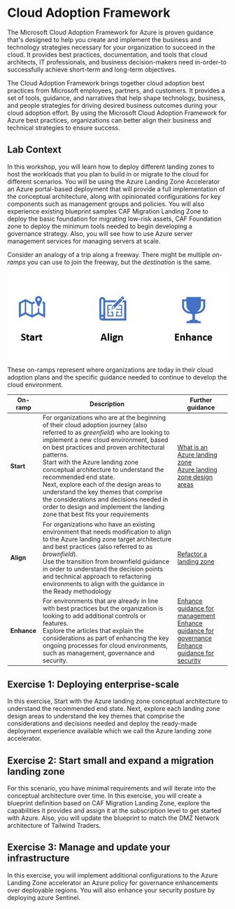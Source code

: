 # Cloud Adoption Framework

The Microsoft Cloud Adoption Framework for Azure is proven guidance that's designed to help you create and implement the business and technology strategies necessary for your organization to succeed in the cloud. It provides best practices, documentation, and tools that cloud architects, IT professionals, and business decision-makers need in-order-to successfully achieve short-term and long-term objectives.

The Cloud Adoption Framework brings together cloud adoption best practices from Microsoft employees, partners, and customers. It provides a set of tools, guidance, and narratives that help shape technology, business, and people strategies for driving desired business outcomes during your cloud adoption effort. By using the Microsoft Cloud Adoption Framework for Azure best practices, organizations can better align their business and technical strategies to ensure success.

## Lab Context 	

In this workshop, you will learn how to deploy different landing zones to host the workloads that you plan to build in or migrate to the cloud for different scenarios. You will be using the Azure Landing Zone Accelerator an Azure portal-based deployment that will provide a full implementation of the conceptual architecture, along with opinionated configurations for key components such as management groups and policies. You will also experience existing blueprint samples CAF Migration Landing Zone to deploy the basic foundation for migrating low-risk assets, CAF Foundation zone to deploy the minimum tools needed to begin developing a governance strategy. Also, you will see how to use Azure server management services for managing servers at scale.

Consider an analogy of a trip along a freeway. There might be multiple *on-ramps* you can use to join the freeway, but the *destination* is the same.

![Diagram of Azure landing zone journey on-ramps.](images/alz-journey.png)

These on-ramps represent where organizations are today in their cloud adoption plans and the specific guidance needed to continue to develop the cloud environment.

| On-ramp | Description | Further guidance |
|--|--|--|
| **Start** | For organizations who are at the beginning of their cloud adoption journey (also referred to as *greenfield*) who are looking to implement a new cloud environment, based on best practices and proven architectural patterns. <br> Start with the Azure landing zone conceptual architecture to understand the recommended end state. <br> Next, explore each of the design areas to understand the key themes that comprise the considerations and decisions needed in order to design and implement the landing zone that best fits your requirements | [What is an Azure landing zone](https://docs.microsoft.com/azure/cloud-adoption-framework/ready/landing-zone/) <br> [Azure landing zone design areas](https://docs.microsoft.com/azure/cloud-adoption-framework/ready/landing-zone/design-areas) |
| **Align** | For organizations who have an existing environment that needs modification to align to the Azure landing zone target architecture and best practices (also referred to as *brownfield*). <br> Use the transition from brownfield guidance in order to understand the decision points and technical approach to refactoring environments to align with the guidance in the Ready methodology | [Refactor a landing zone](https://docs.microsoft.com/azure/cloud-adoption-framework/ready/landing-zone/refactor) |
| **Enhance** | For environments that are already in line with best practices but the organization is looking to add additional controls or features. <br> Explore the articles that explain the considerations as part of enhancing the key ongoing processes for cloud environments, such as management, governance and security. | [Enhance guidance for management](https://docs.microsoft.com/azure/cloud-adoption-framework/ready/considerations/landing-zone-operations) <br> [Enhance guidance for governance](https://docs.microsoft.com/azure/cloud-adoption-framework/ready/considerations/landing-zone-governance) <br> [Enhance guidance for security](https://docs.microsoft.com/azure/cloud-adoption-framework/ready/considerations/landing-zone-security) |

## Exercise 1: Deploying enterprise-scale

In this exercise, Start with the Azure landing zone conceptual architecture to understand the recommended end state. Next, explore each landing zone design areas to understand the key themes that comprise the considerations and decisions needed and deploy the ready-made deployment experience available which we call the Azure landing zone accelerator.

## Exercise 2: Start small and expand a migration landing zone

For this scenario, you have minimal requirements and will iterate into the conceptual architecture over time. In this exercise, you will create a blueprint definition based on CAF Migration Landing Zone, explore the capabilities it provides and assign it at the subscription level to get started with Azure. Also, you will update the blueprint to match the DMZ Network architecture of Tailwind Traders.

## Exercise 3: Manage and update your infrastructure

In this exercise, you will implement additional configurations to the Azure Landing Zone accelerator an Azure policy for governance enhancements over deployable regions. You will also enhance your security posture by deploying azure Sentinel.
